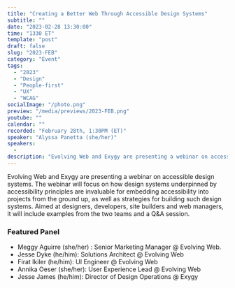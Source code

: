 ```yaml
---
title: "Creating a Better Web Through Accessible Design Systems"
subtitle: ""
date: "2023-02-28 13:30:00"
time: "1330 ET"
template: "post"
draft: false
slug: "2023-FEB"
category: "Event"
tags:
  - "2023"
  - "Design"
  - "People-first"
  - "UX"
  - "WCAG"
socialImage: "/photo.png"
preview: "/media/previews/2023-FEB.png"
youtube: ""
calendar: ""
recorded: "February 28th, 1:30PM (ET)"
speaker: "Alyssa Panetta (she/her)"
speakers:
  -
description: "Evolving Web and Exygy are presenting a webinar on accessible design systems. The webinar will focus on how design systems underpinned by accessibility principles are invaluable for embedding accessibility into projects from the ground up, as well as strategies for building such design systems. Aimed at designers, developers, site builders and web managers, it will include examples from the two teams and a Q&A session."
---
```

Evolving Web and Exygy are presenting a webinar on accessible design systems. The webinar will focus on how design systems underpinned by accessibility principles are invaluable for embedding accessibility into projects from the ground up, as well as strategies for building such design systems. Aimed at designers, developers, site builders and web managers, it will include examples from the two teams and a Q&A session.

### Featured Panel

- Meggy Aguirre (she/her) : Senior Marketing Manager @ Evolving Web.
- Jesse Dyke (he/him): Solutions Architect @ Evolving Web
- Firat Ikiler (he/him): UI Engineer @ Evolving Web
- Annika Oeser (she/her): User Experience Lead @ Evolving Web
- Jesse James (he/him): Director of Design Operations @ Exygy
